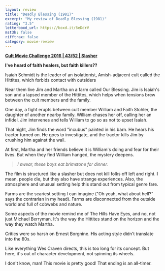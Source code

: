 ```yaml
---
layout: review
title: "Deadly Blessing (1981)"
excerpt: "My review of Deadly Blessing (1981)"
rating: "3.5"
letterboxd_url: https://boxd.it/6eDdrV
mst3k: false
rifftrax: false
category: movie-review
---
```


<b><a href="https://boxd.it/q7ygw/detail" target="_blank" rel="noopener">Cult Movie Challenge 2016 | 43/52 | Slasher</a></b>

<b>I've heard of faith healers, but faith killers??</b>

Isaiah Schmidt is the leader of an isolationist, Amish-adjacent cult called the Hittites, which forbids contact with outsiders

Near them live Jim and Martha on a farm called Our Blessing. Jim is Isaiah's son and a lapsed member of the Hittites, which helps when tensions brew between the cult members and the family.

One day, a fight erupts between cult member William and Faith Stohler, the daughter of another nearby family. William chases her off, calling her an infidel. Jim intervenes and tells William to go so as not to upset Isaiah.

That night, Jim finds the word "incubus" painted in his barn. He hears his tractor turned on. He goes to investigate, and the tractor kills Jim by crushing him against the wall.

At first, Martha and her friends believe it is William's doing and fear for their lives. But when they find William hanged, the mystery deepens.

<blockquote><i>I swear, these boys eat brimstone for dinner.</i></blockquote>

The film is structured like a slasher but does not kill folks off left and right. I mean, people die, but they also have strange experiences. Also, the atmosphere and unusual setting help this stand out from typical genre fare.

Farms are the scariest setting I can imagine ("Oh yeah, what about hell?" says the contrarian in my head). Farms are disconnected from the outside world and full of cobwebs and nature.

Some aspects of the movie remind me of The Hills Have Eyes, and no, not just Michael Berryman. It's the way the Hittites stand on the horizon and the way they watch Martha.

Critics were so harsh on Ernest Borgnine. His acting style didn't translate into the 80s.

Like everything Wes Craven directs, this is too long for its concept. But here, it's out of character development, not spinning its wheels.

I don't know, man! This movie is pretty good! That ending is an all-timer.
